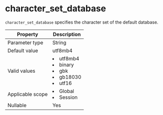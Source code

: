 character_set_database
===========================================
<!-- # docslug#/oceanbase-database/oceanbase-database/V4.0.0/character_set_database-1-2-3 -->
`character_set_database` specifies the character set of the default database.


| **Property** | **Description** |
|--------|---------------------------------------------------------------------------------------------------------------------------------------------------------------------------------------------------------------------------------------------|
| Parameter type | String |
| Default value | utf8mb4 |
| Valid values | <li> utf8mb4   <li> binary   <li> gbk   <li> gb18030   <li> utf16 |
| Applicable scope | <li> Global   <li> Session |
| Nullable | Yes |


